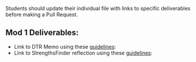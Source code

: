Students should update their individual file with links to specific deliverables before making a Pull Request.

## Mod 1 Deliverables:
* Link to DTR Memo using these [guidelines](https://github.com/turingschool/career-development-curriculum/blob/master/module_one/dtr_guidelines_memo.md):
* Link to StrengthsFinder reflection using these [guidelines](https://github.com/turingschool/career-development-curriculum/blob/master/module_one/strengths_reflection_guidelines.md): 
